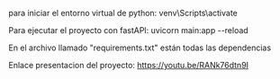para iniciar el entorno virtual de python:
venv\Scripts\activate

Para ejecutar el proyecto con fastAPI:
uvicorn main:app --reload

En el archivo llamado "requirements.txt" están todas las dependencias

Enlace presentacion del proyecto:
https://youtu.be/RANk76dtn9I
